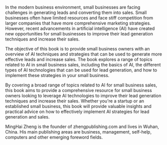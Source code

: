 
In the modern business environment, small businesses are facing challenges in generating leads and converting them into sales. Small businesses often have limited resources and face stiff competition from larger companies that have more comprehensive marketing strategies. However, recent advancements in artificial intelligence (AI) have created new opportunities for small businesses to improve their lead generation techniques and increase their sales.

The objective of this book is to provide small business owners with an overview of AI techniques and strategies that can be used to generate more effective leads and increase sales. The book explores a range of topics related to AI in small business sales, including the basics of AI, the different types of AI technologies that can be used for lead generation, and how to implement these strategies in your small business.

By covering a broad range of topics related to AI for small business sales, this book aims to provide a comprehensive resource for small business owners looking to leverage AI technologies to improve their lead generation techniques and increase their sales. Whether you're a startup or an established small business, this book will provide valuable insights and practical advice on how to effectively implement AI strategies for lead generation and sales.

MingHai Zheng is the founder of zhengpublishing.com and lives in Wuhan, China. His main publishing areas are business, management, self-help, computers and other emerging foreword fields.
